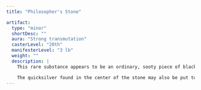 ```yaml
---
title: "Philosopher's Stone"

artifact:
  type: "minor"
  shortDesc: ""
  aura: "Strong transmutation"
  casterLevel: "20th"
  manifesterLevel: "3 lb"
  weight: ""
  description: |
    This rare substance appears to be an ordinary, sooty piece of blackish rock. If the stone is broken open (break DC 20), a cavity is revealed at the stone's heart. This cavity is lined with a magical type of quicksilver that enables any arcane spellcaster to transmute base metals (iron and lead) into silver and gold. A single _philosopher's stone_ can turn from up to 5,000 pounds of iron into silver, or up to 1,000 pounds of lead into gold. However, the quicksilver becomes unstable once the stone is opened and loses its potency within 24 hours, so all transmutations must take place within that period.

    The quicksilver found in the center of the stone may also be put to another use. If mixed with any _cure_ potion while the substance is still potent, it creates a special _oil of life_ that acts as a _true resurrection_ spell for any dead body it is sprinkled upon.
---
```

